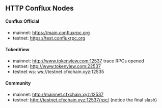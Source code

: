 
## HTTP Conflux Nodes

#### Conflux Official
* mainnet: https://main.confluxrpc.org
* testnet: https://test.confluxrpc.org


#### TokenView
* mainnet: http://www.tokenview.com:12537 trace RPCs opened
* testnet: http://www.tokenview.com:22537
* testnet ws: ws://testnet.cfxchain.xyz:12535


#### Community 

* mainnet: http://mainnet.cfxchain.xyz:12537
* testnet: http://testnet.cfxchain.xyz:12537/rpc/  (notice the final slash)